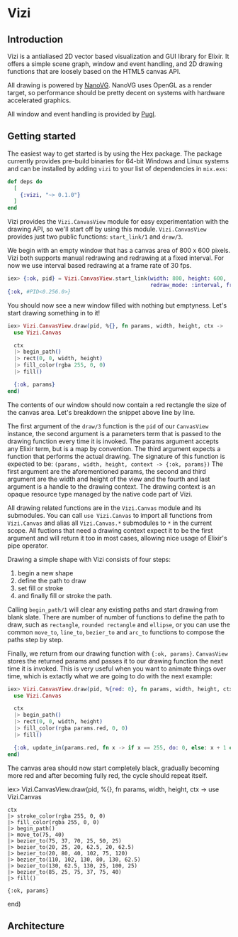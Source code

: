 # Vizi

## Introduction

Vizi is a antialiased 2D vector based visualization and GUI library for Elixir. It offers a simple
scene graph, window and event handling, and 2D drawing functions that are loosely based on the HTML5 canvas
API.

All drawing is powered by [NanoVG](https://github.com/memononen/nanovg). NanoVG uses OpenGL as a render
target, so performance should be pretty decent on systems with hardware accelerated graphics.

All window and event handling is provided by [Pugl](https://github.com/drobilla/pugl).


## Getting started

The easiest way to get started is by using the Hex package. The package currently provides pre-build binaries
for 64-bit Windows and Linux systems and can be installed by adding `vizi` to your list of dependencies
in `mix.exs`:

```elixir
def deps do
  [
    {:vizi, "~> 0.1.0"}
  ]
end
```

Vizi provides the `Vizi.CanvasView` module for easy experimentation with the drawing API, so we'll
start off by using this module. `Vizi.CanvasView` provides just two public functions: `start_link/1`
and `draw/3`.

We begin with an empty window that has a canvas area of 800 x 600 pixels. Vizi both
supports manual redrawing and redrawing at a fixed interval. For now we use interval
based redrawing at a frame rate of 30 fps.
```elixir
iex> {:ok, pid} = Vizi.CanvasView.start_link(width: 800, height: 600,
                                             redraw_mode: :interval, frame_rate: 30)
{:ok, #PID<0.256.0>}
```

You should now see a new window filled with nothing but emptyness. Let's start drawing something in to it!

```elixir
iex> Vizi.CanvasView.draw(pid, %{}, fn params, width, height, ctx ->
  use Vizi.Canvas

  ctx
  |> begin_path()
  |> rect(0, 0, width, height)
  |> fill_color(rgba 255, 0, 0)
  |> fill()

  {:ok, params}
end)
```

The contents of our window should now contain a red rectangle the size of the canvas area. Let's breakdown
the snippet above line by line.

The first argument of the `draw/3` function is the `pid` of our `CanvasView` instance, the second
argument is a parameters term that is passed to the drawing function every time it is invoked. The params
argument accepts any Elixir term, but is a map by convention. The third argument expects a function that performs
the actual drawing. The signature of this function is expected to be: `(params, width, height, context -> {:ok, params})`
The first argument are the aforementioned params, the second and third argument are the width and height of
the view and the fourth and last argument is a handle to the drawing context. The drawing context is an opaque
resource type managed by the native code part of Vizi.

All drawing related functions are in the `Vizi.Canvas` module and its submodules. You can call
`use Vizi.Canvas` to import all functions from `Vizi.Canvas` and alias all `Vizi.Canvas.*`
submodules to `*` in the current scope. All fuctions that need a drawing context expect it to be
the first argument and will return it too in most cases, allowing nice usage of Elixir's pipe operator.

Drawing a simple shape with Vizi consists of four steps:

1. begin a new shape
2. define the path to draw
3. set fill or stroke
4. and finally fill or stroke the path.

Calling `begin_path/1` will clear any existing paths and start drawing from blank slate. There are number of number of
functions to define the path to draw, such as `rectangle`, `rounded rectangle` and `ellipse`, or you can use the common
`move_to`, `line_to`, `bezier_to` and `arc_to` functions to compose the paths step by step.

Finally, we return from our drawing function with `{:ok, params}`. `CanvasView` stores the returned params and passes
it to our drawing function the next time it is invoked. This is very useful when you want to animate things over time,
which is extactly what we are going to do with the next example:

```elixir
iex> Vizi.CanvasView.draw(pid, %{red: 0}, fn params, width, height, ctx ->
  use Vizi.Canvas

  ctx
  |> begin_path()
  |> rect(0, 0, width, height)
  |> fill_color(rgba params.red, 0, 0)
  |> fill()

  {:ok, update_in(params.red, fn x -> if x == 255, do: 0, else: x + 1 end)}
end)
```

The canvas area should now start completely black, gradually becoming more red and after becoming fully red,
the cycle should repeat itself.

iex> Vizi.CanvasView.draw(pid, %{}, fn params, width, height, ctx ->
  use Vizi.Canvas

    ctx
    |> stroke_color(rgba 255, 0, 0)
    |> fill_color(rgba 255, 0, 0)
    |> begin_path()
    |> move_to(75, 40)
    |> bezier_to(75, 37, 70, 25, 50, 25)
    |> bezier_to(20, 25, 20, 62.5, 20, 62.5)
    |> bezier_to(20, 80, 40, 102, 75, 120)
    |> bezier_to(110, 102, 130, 80, 130, 62.5)
    |> bezier_to(130, 62.5, 130, 25, 100, 25)
    |> bezier_to(85, 25, 75, 37, 75, 40)
    |> fill()

    {:ok, params}
end)


## Architecture

